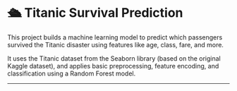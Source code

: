 # 🛳️ Titanic Survival Prediction

This project builds a machine learning model to predict which passengers survived the Titanic disaster using features like age, class, fare, and more.

It uses the Titanic dataset from the Seaborn library (based on the original Kaggle dataset), and applies basic preprocessing, feature encoding, and classification using a Random Forest model.

---

